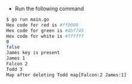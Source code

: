 - Run the following command

```bash
$ go run main.go
Hex code for red is #ff0000
Hex code for green is #4bf745
Hex code for white is #ffffff
0
false
James key is present
James 1
Falcon 2
Todd 3
Map after deleting Todd map[Falcon:2 James:1]
```
